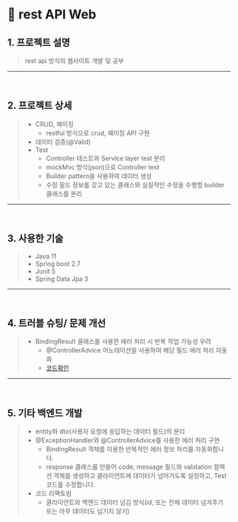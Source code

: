 #  📌 rest API Web

## 1. 프로젝트 설명
> rest api 방식의 웹사이트 개발 및 공부

* * *

</br>

## 2. 프로젝트 상세
> - CRUD, 페이징
>   - restful 방식으로 crud, 페이징 API 구현
> - 데이터 검증(@Valid)
> - Test
>   - Controller 테스트와 Servlce layer test 분리
>   - mockMvc 방식(json)으로 Controller test
>   - Builder pattern을 사용하여 데이터 생성
>   - 수정 필드 정보를 갖고 있는 클래스와 실질적인 수정을 수행할 builder 클래스를 분리

* * *

</br>

## 3. 사용한 기술
> - Java 11
> - Spring boot 2.7
> - Junit 5
> - Spring Data Jpa 3


* * *

</br>

## 4. 트러블 슈팅/ 문제 개선
> - BindingResult 클래스를 사용한 에러 처리 시 반복 작업 가능성 우려
>   - @ControllerAdvice 어노테이션을 사용하여 해당 필드 에러 처리 자동화
>   - [코드확인](https://github.com/ksungsu/rest-api-web/blob/ea8399d1dc17394b6ec28c1483d7e434a5db43a2/src/main/java/com/sungsu/controller/ExceptionController.java#L16)

* * *

</br>

## 5. 기타 백엔드 개발
> - entity와 dto(사용자 요청에 응답하는 데이터 필드)의 분리
> - @ExceptionHandler와 @ControllerAdvice를 사용한 에러 처리 구현
>   - BindingResult 객체를 이용한 반복적인 에러 정보 처리를 자동화합니다.
>   - response 클래스를 만들어 code, message 필드와 validation 컬렉션 객체를 생성하고 클라이언트에 데이터가 넘어가도록 설정하고, Test 코드를 수정합니다.
> - 코드 리팩토링
>   - 클라이언트와 백엔드 데이터 넘김 방식(id, 또는 전체 데이터 넘겨주기 또는 아무 데이터도 넘기지 않기)

